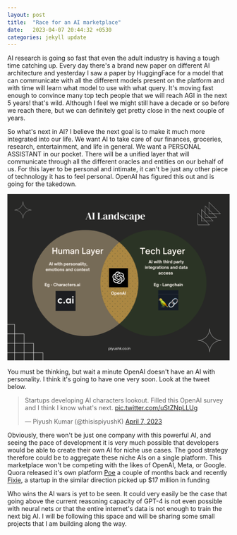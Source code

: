 ```yaml
---
layout: post
title:  "Race for an AI marketplace"
date:   2023-04-07 20:44:32 +0530
categories: jekyll update
---
```


AI research is going so fast that even the adult industry is having a tough time catching up. Every day there's a brand new paper on different AI architecture and yesterday I saw a paper by HuggingFace for a model that can communicate with all the different models present on the platform and with time will learn what model to use with what query. It's moving fast enough to convince many top tech people that we will reach AGI in the next 5 years! that's wild. Although I feel we might still have a decade or so before we reach there, but we can definitely get pretty close in the next couple of years.

So what's next in AI? I believe the next goal is to make it much more integrated into our life. We want AI to take care of our finances, groceries, research, entertainment, and life in general. We want a PERSONAL ASSISTANT in our pocket. There will be a unified layer that will communicate through all the different oracles and entities on our behalf of us. For this layer to be personal and intimate, it can't be just any other piece of technology it has to feel personal. OpenAI has figured this out and is going for the takedown.

![AI Landscape](/asset/images/ai_landscape.png)

You must be thinking, but wait a minute OpenAI doesn't have an AI with personality. I think it's going to have one very soon. Look at the tweet below.

<blockquote class="twitter-tweet"><p lang="en" dir="ltr">Startups developing AI characters lookout. Filled this OpenAI survey and I think I know what&#39;s next. <a href="https://t.co/uStZNpLLUg">pic.twitter.com/uStZNpLLUg</a></p>&mdash; Piyush Kumar (@thisispiyushK) <a href="https://twitter.com/thisispiyushK/status/1644247755483754496?ref_src=twsrc%5Etfw">April 7, 2023</a></blockquote> <script async src="https://platform.twitter.com/widgets.js" charset="utf-8"></script>

Obviously, there won't be just one company with this powerful AI, and seeing the pace of development it is very much possible that developers would be able to create their own AI for niche use cases. The good strategy therefore could be to aggregate these niche AIs on a single platform. This marketplace won't be competing with the likes of OpenAI, Meta, or Google. Quora released it's own platform [Poe](https://techcrunch.com/2023/02/06/quora-opens-its-new-ai-chatbot-app-poe-to-the-general-public/) a couple of months back and recently [Fixie](https://www.fixie.ai/), a startup in the similar direction picked up $17 million in funding

Who wins the AI wars is yet to be seen. It could very easily be the case that going above the current reasoning capacity of GPT-4 is not even possible with neural nets or that the entire internet's data is not enough to train the next big AI. I will be following this space and will be sharing some small projects that I am building along the way.